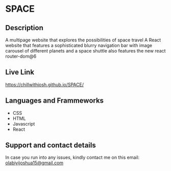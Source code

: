 # SPACE

## Description
A multipage website that explores the possibilities of space travel A React website that features a sophisticated blurry navigation bar with image carousel of different planets and a space shuttle also features the new react router-dom@6

## Live Link
https://chillwithjosh.github.io/SPACE/

## Languages and Frammeworks
* CSS
* HTML
* Javascript
* React

## Support and contact details
In case you run into any issues, kindly contact me on this email: olabiyijoshua15@gmail.com

